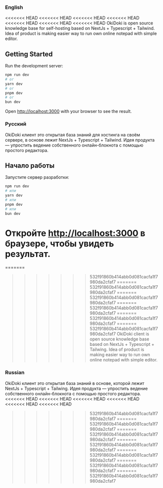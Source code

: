 ### English

<<<<<<< HEAD
<<<<<<< HEAD
<<<<<<< HEAD
<<<<<<< HEAD
<<<<<<< HEAD
<<<<<<< HEAD
<<<<<<< HEAD
OkiDoki is open source knowledge base for self-hosting based on NextJs + Typescript + Tailwind. Idea of product is making easier way to run own online notepad with simple editor.

## Getting Started

Run the development server:

```bash
npm run dev
# or
yarn dev
# or
pnpm dev
# or
bun dev
```

Open [http://localhost:3000](http://localhost:3000) with your browser to see the result.

### Русский

OkiDoki клиент это открытая база знаний для хостинга на своём сервере, в основе лежит NextJs + Typescript + Tailwind. Идея продукта — упростить ведение собственного онлайн-блокнота с помощью простого редактора.

## Начало работы

Запустите сервер разработки:

```bash
npm run dev
# или
yarn dev
# или
pnpm dev
# или
bun dev
```

Откройте [http://localhost:3000](http://localhost:3000) в браузере, чтобы увидеть результат.
=======
=======
>>>>>>> 532f91860b414abb0d081cacfa1f7980da2cfaf7
=======
>>>>>>> 532f91860b414abb0d081cacfa1f7980da2cfaf7
=======
>>>>>>> 532f91860b414abb0d081cacfa1f7980da2cfaf7
=======
>>>>>>> 532f91860b414abb0d081cacfa1f7980da2cfaf7
=======
>>>>>>> 532f91860b414abb0d081cacfa1f7980da2cfaf7
=======
>>>>>>> 532f91860b414abb0d081cacfa1f7980da2cfaf7
OkiDoki client is open source knowledge base based on NextJs + Typescript + Tailwing. Idea of product is making easier way to run own online notepad with simple editor.

### Russian

OkiDoki клиент это открытая база знаний в основе, которой лежит NextJs + Typescript + Tailwing. Идея продукта — упростить ведение собственного онлайн-блокнота с помощью простого редактора.
<<<<<<< HEAD
<<<<<<< HEAD
<<<<<<< HEAD
<<<<<<< HEAD
<<<<<<< HEAD
<<<<<<< HEAD
>>>>>>> 532f91860b414abb0d081cacfa1f7980da2cfaf7
=======
>>>>>>> 532f91860b414abb0d081cacfa1f7980da2cfaf7
=======
>>>>>>> 532f91860b414abb0d081cacfa1f7980da2cfaf7
=======
>>>>>>> 532f91860b414abb0d081cacfa1f7980da2cfaf7
=======
>>>>>>> 532f91860b414abb0d081cacfa1f7980da2cfaf7
=======
>>>>>>> 532f91860b414abb0d081cacfa1f7980da2cfaf7
=======
>>>>>>> 532f91860b414abb0d081cacfa1f7980da2cfaf7
